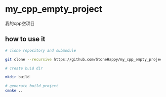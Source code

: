 # my_cpp_empty_project
我的cpp空项目


## how to use it
```bash
# clone repository and submodule

git clone --recursive https://github.com/StoneHappy/my_cpp_empty_project.git

# create buid dir

mkdir build

# generate build project
cmake ..
```